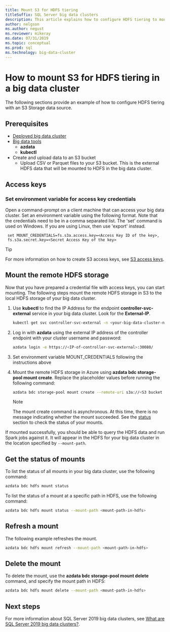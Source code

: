 ```yaml
---
title: Mount S3 for HDFS tiering
titleSuffix: SQL Server big data clusters
description: This article explains how to configure HDFS tiering to mount an external S3 file system into HDFS on a [!INCLUDE[big-data-clusters-2019](../includes/ssbigdataclusters-ver15.md)].
author: nelgson
ms.author: negust
ms.reviewer: mikeray
ms.date: 07/31/2019
ms.topic: conceptual
ms.prod: sql
ms.technology: big-data-cluster
---
```


# How to mount S3 for HDFS tiering in a big data cluster

The following sections provide an example of how to configure HDFS tiering with an S3 Storage data source.

## Prerequisites

- [Deployed big data cluster](deployment-guidance.md)
- [Big data tools](deploy-big-data-tools.md)
  - **azdata**
  - **kubectl**
- Create and upload data to an S3 bucket 
  - Upload CSV or Parquet files to your S3 bucket. This is the external HDFS data that will be mounted to HDFS in the big data cluster.

## Access keys

### Set environment variable for access key credentials

Open a command-prompt on a client machine that can access your big data cluster. Set an environment variable using the following format. Note that the credentials need to be in a comma separated list. The 'set' command is used on Windows. If you are using Linux, then use 'export' instead.

   ```text
    set MOUNT_CREDENTIALS=fs.s3a.access.key=<Access Key ID of the key>,
    fs.s3a.secret.key=<Secret Access Key of the key>
   ```

   > [!TIP]
   > For more information on how to create S3 access keys, see [S3 access keys](https://docs.aws.amazon.com/general/latest/gr/aws-sec-cred-types.html#access-keys-and-secret-access-keys).

## <a id="mount"></a> Mount the remote HDFS storage

Now that you have prepared a credential file with access keys, you can start mounting. The following steps mount the remote HDFS storage in S3 to the local HDFS storage of your big data cluster.

1. Use **kubectl** to find the IP Address for the endpoint **controller-svc-external** service in your big data cluster. Look for the **External-IP**.

   ```bash
   kubectl get svc controller-svc-external -n <your-big-data-cluster-name>
   ```

1. Log in with **azdata** using the external IP address of the controller endpoint with your cluster username and password:

   ```bash
   azdata login -e https://<IP-of-controller-svc-external>:30080/
   ```
   
1. Set environment variable MOUNT_CREDENTIALS following the instructions above

1. Mount the remote HDFS storage in Azure using **azdata bdc storage-pool mount create**. Replace the placeholder values before running the following command:

   ```bash
   azdata bdc storage-pool mount create --remote-uri s3a://<S3 bucket name> --mount-path /mounts/<mount-name>
   ```

   > [!NOTE]
   > The mount create command is asynchronous. At this time, there is no message indicating whether the mount succeeded. See the [status](#status) section to check the status of your mounts.

If mounted successfully, you should be able to query the HDFS data and run Spark jobs against it. It will appear in the HDFS for your big data cluster in the location specified by `--mount-path`.

## <a id="status"></a> Get the status of mounts

To list the status of all mounts in your big data cluster, use the following command:

```bash
azdata bdc hdfs mount status
```

To list the status of a mount at a specific path in HDFS, use the following command:

```bash
azdata bdc hdfs mount status --mount-path <mount-path-in-hdfs>
```

## Refresh a mount

The following example refreshes the mount.

```bash
azdata bdc hdfs mount refresh --mount-path <mount-path-in-hdfs>
```

## <a id="delete"></a> Delete the mount

To delete the mount, use the **azdata bdc storage-pool mount delete** command, and specify the mount path in HDFS:

```bash
azdata bdc hdfs mount delete --mount-path <mount-path-in-hdfs>
```

## Next steps

For more information about SQL Server 2019 big data clusters, see [What are SQL Server 2019 big data clusters?](big-data-cluster-overview.md).
